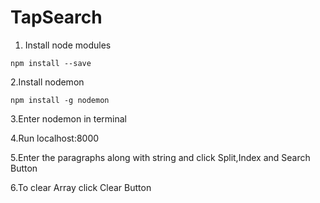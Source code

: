 # TapSearch

1. Install node modules
```
npm install --save
```

2.Install nodemon
```
npm install -g nodemon

```
3.Enter nodemon in terminal

4.Run localhost:8000

5.Enter the paragraphs along with string and click Split,Index and Search Button

6.To clear Array click Clear Button